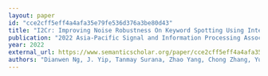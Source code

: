 ```yaml
---
layout: paper
id: "cce2cff5eff4a4afa35e79fe536d376a3be80d43"
title: "I2Cr: Improving Noise Robustness On Keyword Spotting Using Inter-Intra Contrastive Regularization"
publication: "2022 Asia-Pacific Signal and Information Processing Association Annual Summit and Conference (APSIPA ASC)"
year: 2022
external_url: https://www.semanticscholar.org/paper/cce2cff5eff4a4afa35e79fe536d376a3be80d43
authors: "Dianwen Ng, J. Yip, Tanmay Surana, Zhao Yang, Chong Zhang, Yukun Ma, Chongjia Ni, Chng Eng Siong, B. Ma"
---
```

